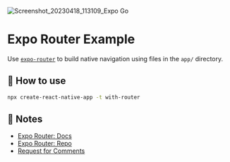 ![Screenshot_20230418_113109_Expo Go](https://user-images.githubusercontent.com/77588342/232738014-91b4fa0f-8b50-4484-aeec-39927f06ed07.jpg)

# Expo Router Example
Use [`expo-router`](https://expo.github.io/router) to build native navigation using files in the `app/` directory.

## 🚀 How to use

```sh
npx create-react-native-app -t with-router
```

## 📝 Notes

- [Expo Router: Docs](https://expo.github.io/router)
- [Expo Router: Repo](https://github.com/expo/router)
- [Request for Comments](https://github.com/expo/router/discussions/1)
